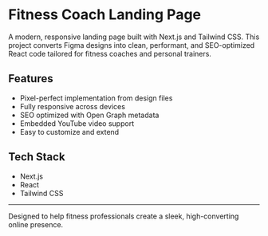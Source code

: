 # Fitness Coach Landing Page

A modern, responsive landing page built with Next.js and Tailwind CSS. This project converts Figma designs into clean, performant, and SEO-optimized React code tailored for fitness coaches and personal trainers.

## Features

- Pixel-perfect implementation from design files
- Fully responsive across devices
- SEO optimized with Open Graph metadata
- Embedded YouTube video support
- Easy to customize and extend

## Tech Stack

- Next.js
- React
- Tailwind CSS

---

Designed to help fitness professionals create a sleek, high-converting online presence.
